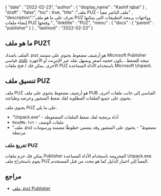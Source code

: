 {
  "date" : "2022-02-23",
  "author" : {
    "display_name" : "Kashif Iqbal"
} ,
  "draft" : "false",
  "toc" : true,
  "title" :"ملف PUZ - ملف الناشر معبأ" ,
  "description":"تعرف على ما هو ملف PUZ وواجهات برمجة التطبيقات التي يمكنها إنشاء ملفات PUZ وفتحها." ,
  "linktitle" : "PUZ",
  "menu" : {
    "docs" : {
      "parent" : "publisher"
}
} ,
  "lastmod" : "2022-02-23"
}

## ما هو ملف PUZ؟

الملف بامتداد .puz هو أرشيف مضغوط يحتوي على مستند Microsoft Publisher قياسي [.pub](/ar/publisher/pub/). نتيجة للضغط ، يكون حجمه أصغر ويسهل نقله عبر الإنترنت أو الأجهزة الأخرى. يمكن فك / فتح ملفات PUZ باستخدام الأداة المساعدة Microsoft Unpack.

## تنسيق ملف PUZ

ملف PUZ هو أرشيف مضغوط يحتوي على ملف PUB القياسي إلى جانب ملفات أخرى. يحتوي على جميع الملفات المطلوبة لفك ضغط المنشور وعرضه وطباعته.

يحتوي ملف PUZ على ما يلي.

* "Unpack.exe" - أداة برمجية لفك ضغط الملفات المضغوطة
* `ReadMe.txt` - ملفات الوصف
* "ملف .puz مضغوط" - يحتوي على المنشور وقد يتضمن خطوطًا مضمنة ورسومات مرتبطة.

### تفريغ ملف PUZ

يمكن فك حزم ملفات Publisher المحزومة باستخدام الأداة المساعدة Unpack.exe. يقوم باستخراج ملف PUZ المعبأ إلى اختيار الدليل كما هو محدد من قبل المستخدم.

## مراجع ##

* [ملف .puz Publisher](https://answers.microsoft.com/en-us/msoffice/forum/all/publisher-puz-file/2de8b31c-36cc-4c0c-a947-c120172949ee)

